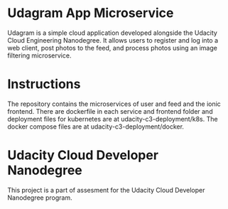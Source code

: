 # Udagram App Microservice

Udagram is a simple cloud application developed alongside the Udacity Cloud Engineering Nanodegree. It allows users to register and log into a web client, post photos to the feed, and process photos using an image filtering microservice.

# Instructions

The repository contains the microservices of user and feed and the ionic frontend. There are dockerfile in each service and frontend folder and deployment files for kubernetes are at udacity-c3-deployment/k8s. The docker compose files are at udacity-c3-deployment/docker.


# Udacity Cloud Developer Nanodegree

This project is a part of assesment for the Udacity Cloud Developer Nanodegree program.